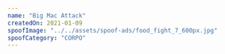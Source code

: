 ```yaml
---
name: "Big Mac Attack"
createdOn: 2021-01-09
spoofImage: "../../assets/spoof-ads/food_fight_7_600px.jpg"
spoofCategory: "CORPO"
---
```

